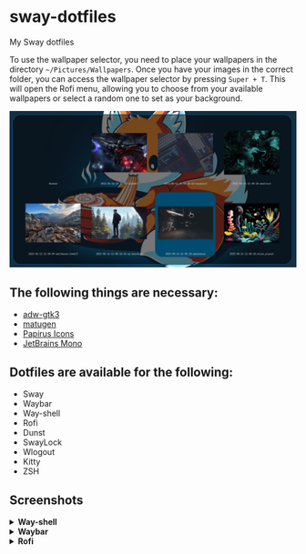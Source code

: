 # sway-dotfiles
My Sway dotfiles

To use the wallpaper selector, you need to place your wallpapers in the directory `~/Pictures/Wallpapers`. Once you have your images in the correct folder, you can access the wallpaper selector by pressing `Super + T`. This will open the Rofi menu, allowing you to choose from your available wallpapers or select a random one to set as your background.

<img src="screenshots/wallpaper-selector.png"/>

## The following things are necessary:
- [adw-gtk3](https://github.com/lassekongo83/adw-gtk3)
- [matugen](https://github.com/InioX/matugen)
- [Papirus Icons](https://github.com/PapirusDevelopmentTeam/papirus-icon-theme)
- [JetBrains Mono](https://www.nerdfonts.com/font-downloads)

## Dotfiles are available for the following:
- Sway 
- Waybar 
- Way-shell
- Rofi
- Dunst 
- SwayLock 
- Wlogout
- Kitty
- ZSH

## Screenshots

<details>
<summary><b>Way-shell</b></summary>
<img src="screenshots/way-shell.png"/>
</details>

<details>
<summary><b>Waybar</b></summary>
<img src="screenshots/waybar.png"/>
</details>

<details>
<summary><b>Rofi</b></summary>
<img src="screenshots/rofi.png"/>
</details>


